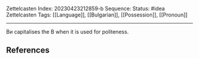 Zettelcasten Index: 20230423212859-b
Sequence:
Status: #idea
Zettelcasten Tags: [[Language]], [[Bulgarian]], [[Possession]], [[Pronoun]]

---

Ви capitalises the В when it is used for politeness.

## References